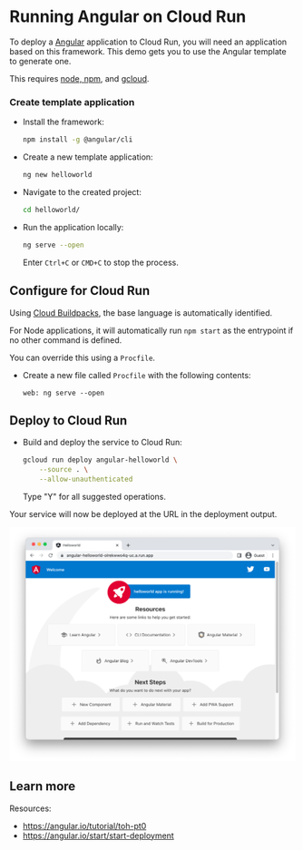 # Running Angular on Cloud Run

<!--- Generated 2022-08-24 05:34:09.473871 -->

To deploy a [Angular](https://angular.io/) application to Cloud Run, you will need an application
based on this framework. This demo gets you to use the Angular template to generate one. 

This requires [node, npm](https://cloud.google.com/nodejs/docs/setup), and [gcloud](https://cloud.google.com/sdk/docs/install). 

### Create template application


* Install the framework:

    ```bash
    npm install -g @angular/cli
    ```

* Create a new template application:

    ```bash
    ng new helloworld
    ```




* Navigate to the created project:

    ```bash
    cd helloworld/
    ```

* Run the application locally:

    ```bash
    ng serve --open
    ```

    Enter `Ctrl+C` or `CMD+C` to stop the process.


## Configure for Cloud Run

Using [Cloud Buildpacks](https://github.com/GoogleCloudPlatform/buildpacks), 
the base language is automatically identified.


For Node applications, it will automatically run `npm start` as the entrypoint if no other command is defined. 



You can override this using a `Procfile`. 

* Create a new file called `Procfile` with the following contents: 

    ```
    web: ng serve --open
    ```







## Deploy to Cloud Run

* Build and deploy the service to Cloud Run: 


    ```bash
    gcloud run deploy angular-helloworld \
        --source . \
        --allow-unauthenticated 
    ```

    Type "Y" for all suggested operations.


Your service will now be deployed at the URL in the deployment output.

![Example Angular deployment](example.png)

## Learn more

Resources: 

- https://angular.io/tutorial/toh-pt0
- https://angular.io/start/start-deployment
